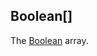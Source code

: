 Boolean[]
---------

The [Boolean](https://docs.oracle.com/en/java/javase/17/docs/api/java.base/java/lang/Boolean.html) array.

